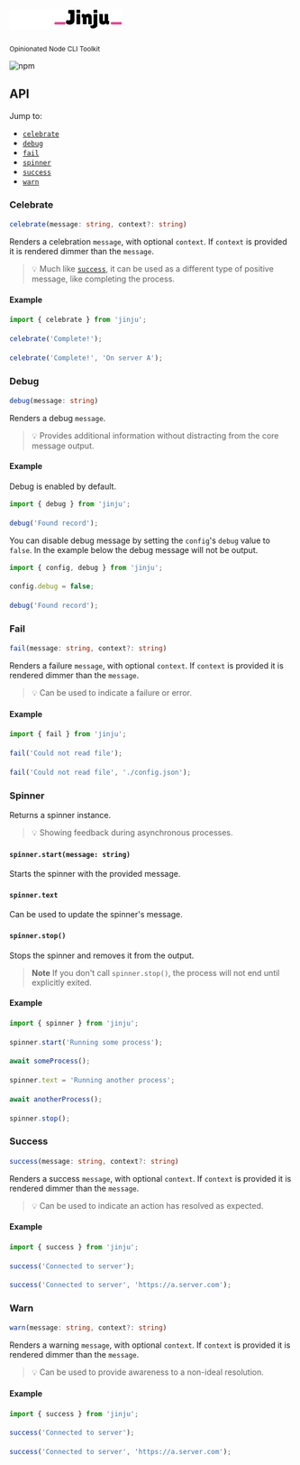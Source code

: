 # <img alt="Jinju" src="./.github/assets/logo-dark.svg#gh-dark-mode-only" width="100" /><img alt="Jinju" src="./.github/assets/logo-light.svg#gh-light-mode-only" width="100" />

<small>Opinionated Node CLI Toolkit</small>

![npm](https://img.shields.io/npm/v/jinju?style=flat-square)

## API

Jump to:

- [`celebrate`](#celebrate)
- [`debug`](#debug)
- [`fail`](#fail)
- [`spinner`](#spinner)
- [`success`](#success)
- [`warn`](#warn)

### Celebrate

```ts
celebrate(message: string, context?: string)
```

Renders a celebration `message`, with optional `context`. If `context` is provided it is rendered dimmer than the `message`.

> 💡
> Much like [`success`](#success), it can be used as a different type of positive message, like completing the process.

#### Example

```ts
import { celebrate } from 'jinju';

celebrate('Complete!');

celebrate('Complete!', 'On server A');
```

### Debug

```ts
debug(message: string)
```

Renders a debug `message`.

> 💡
> Provides additional information without distracting from the core message output.

#### Example

Debug is enabled by default.

```ts
import { debug } from 'jinju';

debug('Found record');
```

You can disable debug message by setting the `config`'s `debug` value to `false`. In the example below the debug message will not be output.

```ts
import { config, debug } from 'jinju';

config.debug = false;

debug('Found record');
```

### Fail

```ts
fail(message: string, context?: string)
```

Renders a failure `message`, with optional `context`. If `context` is provided it is rendered dimmer than the `message`.

> 💡
> Can be used to indicate a failure or error.

#### Example

```ts
import { fail } from 'jinju';

fail('Could not read file');

fail('Could not read file', './config.json');
```

### Spinner

Returns a spinner instance.

> 💡
> Showing feedback during asynchronous processes.

#### `spinner.start(message: string)`

Starts the spinner with the provided message.

#### `spinner.text`

Can be used to update the spinner's message.

#### `spinner.stop()`

Stops the spinner and removes it from the output.

> **Note**
> If you don't call `spinner.stop()`, the process will not end until explicitly exited.

#### Example

```ts
import { spinner } from 'jinju';

spinner.start('Running some process');

await someProcess();

spinner.text = 'Running another process';

await anotherProcess();

spinner.stop();
```

### Success

```ts
success(message: string, context?: string)
```

Renders a success `message`, with optional `context`. If `context` is provided it is rendered dimmer than the `message`.

> 💡
> Can be used to indicate an action has resolved as expected.

#### Example

```ts
import { success } from 'jinju';

success('Connected to server');

success('Connected to server', 'https://a.server.com');
```

### Warn

```ts
warn(message: string, context?: string)
```

Renders a warning `message`, with optional `context`. If `context` is provided it is rendered dimmer than the `message`.

> 💡
> Can be used to provide awareness to a non-ideal resolution.

#### Example

```ts
import { success } from 'jinju';

success('Connected to server');

success('Connected to server', 'https://a.server.com');
```
